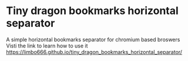 # Tiny dragon bookmarks horizontal separator
A simple horizontal bookmarks separator for chromium based broswers
Visti the link to learn how to use it
https://limbo666.github.io/tiny_dragon_bookmarks_horizontal_separator/
